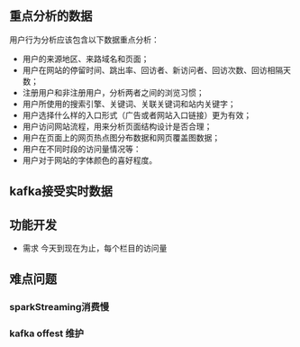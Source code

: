 ## 重点分析的数据
用户行为分析应该包含以下数据重点分析：
* 用户的来源地区、来路域名和页面；
* 用户在网站的停留时间、跳出率、回访者、新访问者、回访次数、回访相隔天数；
* 注册用户和非注册用户，分析两者之间的浏览习惯；
* 用户所使用的搜索引擎、关键词、关联关键词和站内关键字；
* 用户选择什么样的入口形式（广告或者网站入口链接）更为有效；
* 用户访问网站流程，用来分析页面结构设计是否合理；
* 用户在页面上的网页热点图分布数据和网页覆盖图数据；
* 用户在不同时段的访问量情况等：
* 用户对于网站的字体颜色的喜好程度。


## kafka接受实时数据

## 功能开发

* 需求 今天到现在为止，每个栏目的访问量


## 难点问题

### sparkStreaming消费慢




### kafka offest 维护







